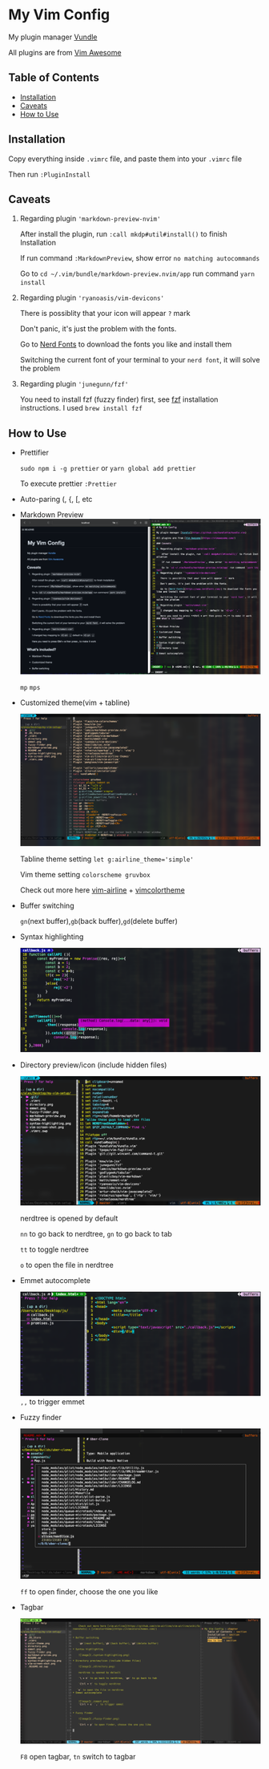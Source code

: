 # My Vim Config





My plugin manager [Vundle](https://github.com/VundleVim/Vundle.vim) 

All plugins are from [Vim Awesome](https://vimawesome.com/)

## Table of Contents



* [Installation](#installation)
* [Caveats](#caveats)
* [How to Use](#how-to-use)

## Installation

Copy everything inside `.vimrc` file, and paste them into your `.vimrc` file

Then run `:PluginInstall`


## Caveats





1. Regarding plugin `'markdown-preview-nvim'`

    After install the plugin, run `:call mkdp#util#install()` to finish Installation

    If run command `:MarkdownPreview`, show error `no matching autocommands`

    Go to `cd ~/.vim/bundle/markdown-preview.nvim/app` run command `yarn install`
   
2. Regarding plugin `'ryanoasis/vim-devicons'`

   There is possiblity that your icon will appear `?` mark

   Don't panic, it's just the problem with the fonts.

   Go to [Nerd Fonts](https://www.nerdfonts.com/) to download the fonts you like and install them

   Switching the current font of your terminal to your `nerd font`, it will solve the problem

3. Regarding plugin `'junegunn/fzf'`

   You need to install fzf (fuzzy finder) first, see [fzf](https://github.com/junegunn/fzf) installation instructions. I used `brew install fzf`



## How to Use







* Prettifier

    `sudo npm i -g prettier` or `yarn global add prettier`
    
    To execute prettier `:Prettier`
    
* Auto-paring (, {, [, etc

* Markdown Preview
    ![image](./markdown-preview.png)
    
    `mp` `mps`
* Customized theme(vim + tabline)

    ![image](./color-theme.png)

    Tabline theme setting `let g:airline_theme='simple'`

    Vim theme setting `colorscheme gruvbox`
    
    Check out more here [vim-airline](https://github.com/vim-airline/vim-airline/wiki/Screenshots) + [vimcolortheme](https://vimcolorschemes.com/)


* Buffer switching
    
    `gn`(next buffer),`gb`(back buffer),`gd`(delete buffer)

* Syntax highlighting
    
    ![image](./syntax-highlighting.png)

* Directory preview/icon (include hidden files)

    ![image](./directory.png)
     
    nerdtree is opened by default

    `nn` to go back to nerdtree, `gn` to go back to tab

    `tt` to toggle nerdtree
    
   `o` to open the file in nerdtree
* Emmet autocomplete


    ![image](./emmet.png)
    `,,` to trigger emmet


* Fuzzy finder

    ![image](./fuzzy-finder.png)

    `ff` to open finder, choose the one you like 

* Tagbar

    ![image](./tagbar.png)

    `F8` open tagbar, `tn` switch to tagbar






